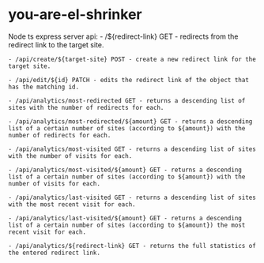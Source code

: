 # you-are-el-shrinker
Node ts express server
api:
    - /${redirect-link} GET - redirects from the redirect link to the target site.

    - /api/create/${target-site} POST - create a new redirect link for the target site.

    - /api/edit/${id} PATCH - edits the redirect link of the object that has the matching id.

    - /api/analytics/most-redirected GET - returns a descending list of sites with the number of redirects for each.

    - /api/analytics/most-redirected/${amount} GET - returns a descending list of a certain number of sites (according to ${amount}) with the number of redirects for each.

    - /api/analytics/most-visited GET - returns a descending list of sites with the number of visits for each.

    - /api/analytics/most-visited/${amount} GET - returns a descending list of a certain number of sites (according to ${amount}) with the number of visits for each.

    - /api/analytics/last-visited GET - returns a descending list of sites with the most recent visit for each.

    - /api/analytics/last-visited/${amount} GET - returns a descending list of a certain number of sites (according to ${amount}) the most recent visit for each.

    - /api/analytics/${redirect-link} GET - returns the full statistics of the entered redirect link.
